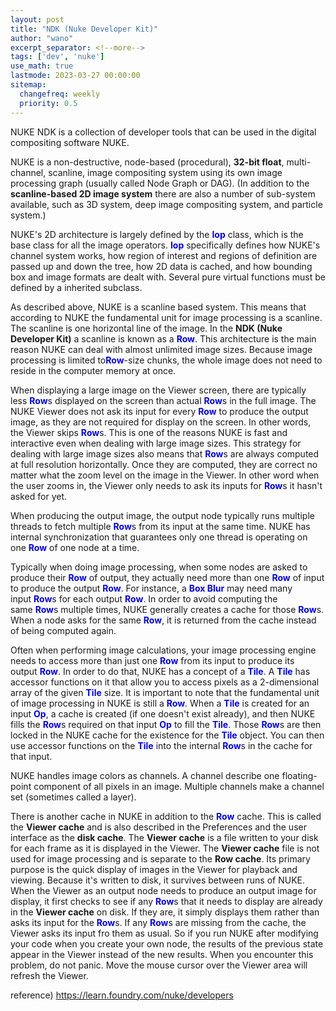 ```yaml
---
layout: post
title: "NDK (Nuke Developer Kit)"
author: "wano"
excerpt_separator: <!--more-->
tags: ['dev', 'nuke']
use_math: true
lastmode: 2023-03-27 00:00:00
sitemap:
  changefreq: weekly
  priority: 0.5
---
```


NUKE NDK is a collection of developer tools that can be used in the digital compositing software NUKE.<!--more-->

NUKE is a non-destructive, node-based (procedural), <strong>32-bit float</strong>, multi-channel, scanline, image compositing system using its own image processing graph (usually called Node Graph or DAG). (In addition to the <strong>scanline-based 2D image system</strong> there are also a number of sub-system available, such as 3D system, deep image compositing system, and particle system.)

NUKE's 2D architecture is largely defined by the <span style="color: #0000ff;"><strong>Iop</strong></span> class, which is the base class for all the image operators. <span style="color: #0000ff;"><strong>Iop</strong></span> specifically defines how NUKE's channel system works, how region of interest and regions of definition are passed up and down the tree, how 2D data is cached, and how bounding box and image formats are dealt with. Several pure virtual functions must be defined by a inherited subclass.

As described above, NUKE is a scanline based system. This means that according to NUKE the fundamental unit for image processing is a scanline. The scanline is one horizontal line of the image. In the <strong>NDK (Nuke Developer Kit)</strong> a scanline is known as a <span style="color: #0000ff;"><strong>Row</strong></span>. This architecture is the main reason NUKE can deal with almost unlimited image sizes. Because image processing is limited to<span style="color: #0000ff;"><strong>Row</strong></span>-size chunks, the whole image does not need to reside in the computer memory at once.

When displaying a large image on the Viewer screen, there are typically less&nbsp;<span style="color: #0000ff;"><strong>Row</strong></span>s displayed on the screen than actual <span style="color: #0000ff;"><strong>Row</strong></span>s in the full image. The NUKE Viewer does not ask its input for every&nbsp;<span style="color: #0000ff;"><strong>Row</strong></span> to produce the output image, as they are not required for display on the screen. In other words, the Viewer skips <span style="color: #0000ff;"><strong>Row</strong></span>s.&nbsp;This is one of the reasons NUKE is fast and interactive even when dealing with large image sizes. This strategy for dealing with large image sizes also means that&nbsp;<span style="color: #0000ff;"><strong>Row</strong></span>s are always computed at full resolution horizontally. Once they are computed, they are correct no matter what the zoom level on the image in the Viewer. In other word when the user zooms in, the Viewer only needs to ask its inputs for&nbsp;<span style="color: #0000ff;"><strong>Row</strong></span>s it hasn't asked for yet.

When producing the output image, the output node typically runs multiple threads to fetch multiple&nbsp;<span style="color: #0000ff;"><strong>Row</strong></span>s from its input at the same time. NUKE has internal synchronization that guarantees only one thread is operating on one&nbsp;<span style="color: #0000ff;"><strong>Row</strong></span>&nbsp;of one node at a time.

Typically when doing image processing, when some nodes are asked to produce their&nbsp;<span style="color: #0000ff;"><strong>Row</strong></span>&nbsp;of output, they actually need more than one&nbsp;<span style="color: #0000ff;"><strong>Row</strong></span>&nbsp;of input to produce the output&nbsp;<span style="color: #0000ff;"><strong>Row</strong></span>. For instance, a&nbsp;<span style="color: #0000ff;"><strong>Box Blur</strong></span>&nbsp;may need many input&nbsp;<span style="color: #0000ff;"><strong>Row</strong></span>s for each output&nbsp;<span style="color: #0000ff;"><strong>Row</strong></span>. In order to avoid computing the same&nbsp;<span style="color: #0000ff;"><strong>Row</strong></span>s multiple times, NUKE generally creates a cache for those&nbsp;<span style="color: #0000ff;"><strong>Row</strong></span>s. When a node asks for the same&nbsp;<span style="color: #0000ff;"><strong>Row</strong></span>, it is returned from the cache instead of being computed again.

Often when performing image calculations, your image processing engine needs to access more than just one&nbsp;<span style="color: #0000ff;"><strong>Row</strong></span>&nbsp;from its input to produce its output&nbsp;<span style="color: #0000ff;"><strong>Row</strong></span>. In order to do that, NUKE has a concept of a&nbsp;<span style="color: #0000ff;"><strong>Tile</strong></span>. A&nbsp;<span style="color: #0000ff;"><strong>Tile</strong></span>&nbsp;has accessor functions on it that allow you to access pixels as a 2-dimensional array of the given&nbsp;<span style="color: #0000ff;"><strong>Tile</strong></span>&nbsp;size. It is important to note that the fundamental unit of image processing in NUKE is still a&nbsp;<span style="color: #0000ff;"><strong>Row</strong></span>. When a&nbsp;<span style="color: #0000ff;"><strong>Tile</strong></span>&nbsp;is created for an input <strong><span style="color: #0000ff;">Op</span></strong>, a cache is created (if one doesn't exist already), and then NUKE fills the&nbsp;<span style="color: #0000ff;"><strong>Row</strong></span>s required on that input&nbsp;<strong><span style="color: #0000ff;">Op</span></strong>&nbsp;to fill the&nbsp;<span style="color: #0000ff;"><strong>Tile</strong></span>. Those&nbsp;<span style="color: #0000ff;"><strong>Row</strong></span>s are then locked in the NUKE cache for the existence for the&nbsp;<span style="color: #0000ff;"><strong>Tile</strong></span>&nbsp;object. You can then use accessor functions on the&nbsp;<span style="color: #0000ff;"><strong>Tile</strong></span>&nbsp;into the internal&nbsp;<span style="color: #0000ff;"><strong>Row</strong></span>s in the cache for that input.

NUKE handles image colors as channels. A channel describe one floating-point component of all pixels in an image. Multiple channels make a channel set (sometimes called a layer).

There is another cache in NUKE in addition to the&nbsp;<span style="color: #0000ff;"><strong>Row</strong></span>&nbsp;cache. This is called the <strong>Viewer cache</strong> and is also described in the Preferences and the user interface as the <strong>disk cache</strong>. The <strong>Viewer cache</strong> is a file written to your disk for each frame as it is displayed in the Viewer. The&nbsp;<strong>Viewer cache</strong>&nbsp;file is not used for image processing and is separate to the <strong>Row cache</strong>. Its primary purpose is the quick display of images in the Viewer for playback and viewing. Because it's written to disk, it survives between runs of NUKE. When the Viewer as an output node needs to produce an output image for display, it first checks to see if any&nbsp;<span style="color: #0000ff;"><strong>Row</strong></span>s that it needs to display are already in the&nbsp;<strong>Viewer cache</strong>&nbsp;on disk. If they are, it simply displays them rather than asks its input for the&nbsp;<span style="color: #0000ff;"><strong>Row</strong></span>s. If any&nbsp;<span style="color: #0000ff;"><strong>Row</strong></span>s are missing from the cache, the Viewer asks its input fro them as usual. So if you run NUKE after modifying your code when you create your own node, the results of the previous state appear in the Viewer instead of the new results. When you encounter this problem, do not panic. Move the mouse cursor over the Viewer area will refresh the Viewer.

reference) https://learn.foundry.com/nuke/developers

